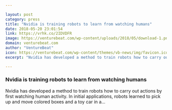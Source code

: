 ```yaml
---

layout: post
category: press
title: "Nvidia is training robots to learn from watching humans"
date: 2018-05-20 23:01:54
link: https://vrhk.co/2IDVDFR
image: https://venturebeat.com/wp-content/uploads/2018/05/download-1.png?fit=1280%2C720&strip=all
domain: venturebeat.com
author: "VentureBeat"
icon: https://venturebeat.com/wp-content/themes/vb-news/img/favicon.ico
excerpt: "Nvidia has developed a method to train robots how to carry out actions by first watching human activity. In initial applications, robots learned to pick up and move colored boxes and a toy car in a…"

---
```


### Nvidia is training robots to learn from watching humans

Nvidia has developed a method to train robots how to carry out actions by first watching human activity. In initial applications, robots learned to pick up and move colored boxes and a toy car in a…